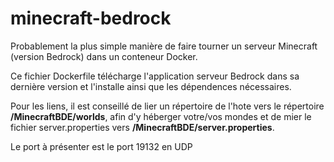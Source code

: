 # minecraft-bedrock
Probablement la plus simple manière de faire tourner un serveur Minecraft (version Bedrock) dans un conteneur Docker.

Ce fichier Dockerfile télécharge l'application serveur Bedrock dans sa dernière version et l'installe ainsi que les dépendences nécessaires.

Pour les liens, il est conseillé de lier un répertoire de l'hote vers le répertoire **/MinecraftBDE/worlds**, afin d'y héberger votre/vos mondes et de mier le fichier server.properties vers **/MinecraftBDE/server.properties**.

Le port à présenter est le port 19132 en UDP
